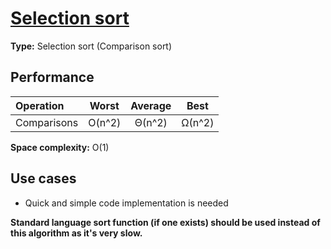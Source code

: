 # [Selection sort​](https://en.wikipedia.org/wiki/Selection_sort)

**Type:** Selection sort (Comparison sort)

## Performance

| Operation   | Worst  | Average |  Best  |
| :---------- | :----: | :-----: | :----: |
| Comparisons | O(n^2) | Θ(n^2)  | Ω(n^2) |

**Space complexity:** O(1)

## Use cases

- Quick and simple code implementation is needed

**Standard language sort function (if one exists) should be used instead of this algorithm as it's very slow.**
